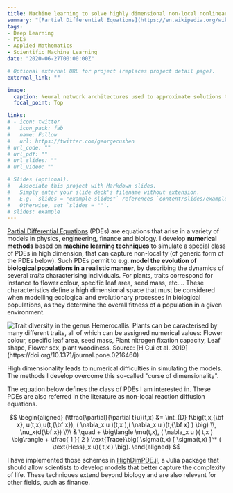 ```yaml
---
title: Machine learning to solve highly dimensional non-local nonlinear PDEs
summary: "[Partial Differential Equations](https://en.wikipedia.org/wiki/Partial_differential_equation) (PDEs) are equations that arise in a variety of models in physics, engineering, finance and biology. I develop **numerical schemes** based on **machine learning techniques** to solve for a special class of PDEs (cf below) in high dimension. "
tags:
- Deep Learning
- PDEs
- Applied Mathematics
- Scientific Machine Learning
date: "2020-06-27T00:00:00Z"

# Optional external URL for project (replaces project detail page).
external_link: ""

image:
  caption: Neural network architectures used to approximate solutions to Eq. (1). The output neuron $\mathbb{V}_n(\theta ,x)$ approximates $u(t_n,x)$.
  focal_point: Top

links:
# - icon: twitter
#   icon_pack: fab
#   name: Follow
#   url: https://twitter.com/georgecushen
# url_code: ""
# url_pdf: ""
# url_slides: ""
# url_video: ""

# Slides (optional).
#   Associate this project with Markdown slides.
#   Simply enter your slide deck's filename without extension.
#   E.g. `slides = "example-slides"` references `content/slides/example-slides.md`.
#   Otherwise, set `slides = ""`.
# slides: example
---
```


[Partial Differential Equations](https://en.wikipedia.org/wiki/Partial_differential_equation) (PDEs) are equations that arise in a variety of models in physics, engineering, finance and biology. I develop **numerical methods** based on **machine learning techniques** to simulate a special class of PDEs in high dimension, that can capture non-locality (cf generic form of the PDEs below). Such PDEs permit to e.g. **model the evolution of biological populations in a realistic manner**, by describing the dynamics of several *traits* characterising individuals. For plants, traits correspond for instance to flower colour, specific leaf area, seed mass, etc.... These characteristics define a high dimensional space that must be considered when modelling ecological and evolutionary processes in biological populations, as they determine the overall fitness of a population in a given environment. 

![](misc/hemerocallis.jpg "Trait diversity in the genus Hemerocallis. Plants can be caracterised by many different traits, all of which can be assigned numerical values:  Flower colour, specific leaf area, seed mass, Plant nitrogen fixation capacity, Leaf shape, Flower sex, plant woodiness. Source: [H Cui et al. 2019](https://doi.org/10.1371/journal.pone.0216460)")

High dimensionality leads to numerical difficulties in simulating the models. The methods I develop overcome this so-called "curse of dimensionality". 

The equation below defines the class of PDEs I am interested in. These PDEs are also referred in the literature as non-local reaction diffusion equations.

$$
\begin{aligned}
  (\tfrac{\partial}{\partial t}u)(t,x)
  &=
  \int_{D} f\big(t,x,{\bf x}, u(t,x),u(t,{\bf x}), ( \nabla_x u )(t,x ),( \nabla_x u )(t,{\bf x} ) \big) \\, \nu_x(d{\bf x}) \\\\
  & \quad + \big\langle \mu(t,x), ( \nabla_x u )( t,x ) \big\rangle + \tfrac{ 1 }{ 2 }
  \text{Trace}\big(
  \sigma(t,x) [ \sigma(t,x) ]^*
  ( \text{Hess}_x u)( t,x )
  \big).
\end{aligned}
$$



I have implemented those schemes in [HighDimPDE.jl](https://github.com/SciML/HighDimPDE.jl), a Julia package that should allow scientists to develop models that better capture the complexity of life. These techniques extend beyond biology and are also relevant for other fields, such as finance.